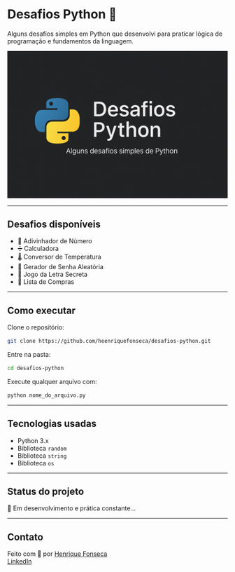 
# Desafios Python 🐍

Alguns desafios simples em Python que desenvolvi para praticar lógica de programação e fundamentos da linguagem.

![Banner do projeto](banner.png)

---

## Desafios disponíveis

- 🔢 Adivinhador de Número  
- ➗ Calculadora  
- 🌡️ Conversor de Temperatura  
- 🔐 Gerador de Senha Aleatória 
- 🔮 Jogo da Letra Secreta
- 📝 Lista de Compras

---

## Como executar

Clone o repositório:

```bash
git clone https://github.com/heenriquefonseca/desafios-python.git
```

Entre na pasta:

```bash
cd desafios-python
```

Execute qualquer arquivo com:

```bash
python nome_do_arquivo.py
```

---

## Tecnologias usadas

- Python 3.x
- Biblioteca `random`
- Biblioteca `string`
- Biblioteca `os`

---

## Status do projeto
🚧 Em desenvolvimento e prática constante...

---

## Contato

Feito com 💙 por [Henrique Fonseca](https://github.com/heenriquefonseca)  
[LinkedIn](https://www.linkedin.com/in/heenriquefonseca/)

